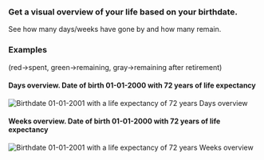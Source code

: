 ### Get a visual overview of your life based on your birthdate.
See how many days/weeks have gone by and how many remain.

### Examples
(red->spent, green->remaining, gray->remaining after retirement)

#### Days overview. Date of birth 01-01-2000 with 72 years of life expectancy
![Birthdate 01-01-2001 with a life expectancy of 72 years Days overview](./assets/2001-1-1-days.png)

#### Weeks overview. Date of birth 01-01-2000 with 72 years of life expectancy
![Birthdate 01-01-2001 with a life expectancy of 72 years Weeks overview](./assets/2001-1-1-weeks.png)

